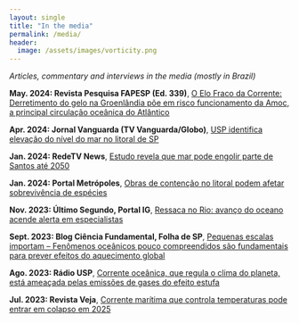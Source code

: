 ```yaml
---
layout: single
title: "In the media"
permalink: /media/
header:
  image: /assets/images/vorticity.png
---
```


*Articles, commentary and interviews in the media (mostly in Brazil)*

**May. 2024: Revista Pesquisa FAPESP (Ed. 339)**, [O Elo Fraco da Corrente: Derretimento do gelo na Groenlândia põe em risco funcionamento da Amoc, a principal circulação oceânica do Atlântico](https://revistapesquisa.fapesp.br/aquecimento-global-ameaca-principal-sistema-de-correntes-marinhas-do-atlantico/)

**Apr. 2024: Jornal Vanguarda (TV Vanguarda/Globo)**, [USP identifica elevação do nível do mar no litoral de SP](https://globoplay.globo.com/v/12527321/)

**Jan.  2024: RedeTV News**, [Estudo revela que mar pode engolir parte de Santos até 2050](https://youtu.be/VpzVkUa2eOE?t=469)

**Jan.  2024: Portal Metrópoles**, [Obras de contenção no litoral podem afetar sobrevivência de espécies](https://www.metropoles.com/sao-paulo/obras-contencao-litoral-especies)

**Nov.  2023: Último Segundo, Portal IG**, [Ressaca no Rio: avanço do oceano acende alerta em especialistas](https://ultimosegundo.ig.com.br/ciencia/2023-11-11/ressaca-marinha-rio-o-que-e.html)

**Sept. 2023: Blog Ciência Fundamental, Folha de SP**, [Pequenas escalas importam – Fenômenos oceânicos pouco compreendidos são fundamentais para prever efeitos do aquecimento global](https://www1.folha.uol.com.br/blogs/ciencia-fundamental/2023/09/pequenas-escalas-importam.shtml)

**Ago. 2023: Rádio USP**,  [Corrente oceânica, que regula o clima do planeta, está ameaçada pelas emissões de gases do efeito estufa](https://www.google.com/url?sa=t&rct=j&q=&esrc=s&source=web&cd=&ved=2ahUKEwjA28TWkPSDAxUgIrkGHQfPDx4QFnoECBUQAQ&url=https%3A%2F%2Fjornal.usp.br%2Fradio-usp%2Fcorrente-oceanica-que-regula-o-clima-do-planeta-esta-ameacada-pelas-emissoes-de-gases-do-efeito-estufa%2F&usg=AOvVaw3YB3CizGNqi_NLMBL2f49q&opi=89978449)

**Jul.  2023: Revista Veja**, [Corrente marítima que controla temperaturas pode entrar em colapso em 2025](https://veja.abril.com.br/ciencia/corrente-maritima-que-controla-temperaturas-pode-entrar-em-colapso-em-2025)
